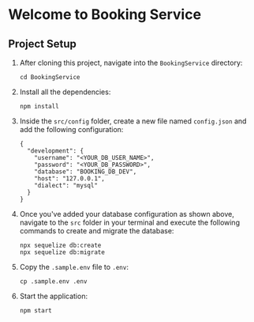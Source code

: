 # Welcome to Booking Service

## Project Setup

1. After cloning this project, navigate into the `BookingService` directory:
    ```
    cd BookingService

    ```

2. Install all the dependencies:
    ```
    npm install

    ```

3. Inside the `src/config` folder, create a new file named `config.json` and add the following configuration:

    ```
    {
      "development": {
        "username": "<YOUR_DB_USER_NAME>",
        "password": "<YOUR_DB_PASSWORD>",
        "database": "BOOKING_DB_DEV",
        "host": "127.0.0.1",
        "dialect": "mysql"
      }
    }

    ```

4. Once you've added your database configuration as shown above, navigate to the `src` folder in your terminal and execute the following commands to create and migrate the database:

    ```
    npx sequelize db:create
    npx sequelize db:migrate

    ```

5. Copy the `.sample.env` file to `.env`:
    ```
    cp .sample.env .env

    ```

6. Start the application:
    ```
    npm start
    
    ```
